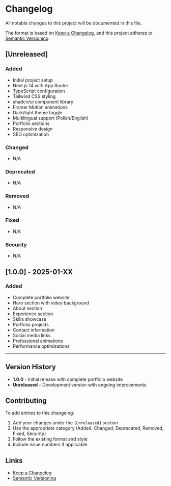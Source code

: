 # Changelog

All notable changes to this project will be documented in this file.

The format is based on [Keep a Changelog](https://keepachangelog.com/en/1.0.0/),
and this project adheres to [Semantic Versioning](https://semver.org/spec/v2.0.0.html).

## [Unreleased]

### Added
- Initial project setup
- Next.js 14 with App Router
- TypeScript configuration
- Tailwind CSS styling
- shadcn/ui component library
- Framer Motion animations
- Dark/light theme toggle
- Multilingual support (Polish/English)
- Portfolio sections
- Responsive design
- SEO optimization

### Changed
- N/A

### Deprecated
- N/A

### Removed
- N/A

### Fixed
- N/A

### Security
- N/A

## [1.0.0] - 2025-01-XX

### Added
- Complete portfolio website
- Hero section with video background
- About section
- Experience section
- Skills showcase
- Portfolio projects
- Contact information
- Social media links
- Professional animations
- Performance optimizations

---

## Version History

- **1.0.0** - Initial release with complete portfolio website
- **Unreleased** - Development version with ongoing improvements

## Contributing

To add entries to this changelog:

1. Add your changes under the `[Unreleased]` section
2. Use the appropriate category (Added, Changed, Deprecated, Removed, Fixed, Security)
3. Follow the existing format and style
4. Include issue numbers if applicable

## Links

- [Keep a Changelog](https://keepachangelog.com/en/1.0.0/)
- [Semantic Versioning](https://semver.org/spec/v2.0.0.html)
